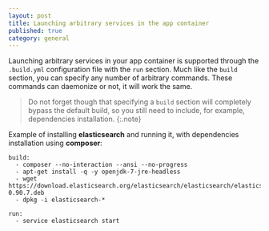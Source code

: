 ```yaml
---
layout: post
title: Launching arbitrary services in the app container
published: true
category: general
---
```


Launching arbitrary services in your app container is supported through the `.build.yml` configuration file with the `run` section. Much like the `build` section, you can specify any number of arbitrary commands. These commands can daemonize or not, it will work the same.

> Do not forget though that specifying a `build` section will completely bypass the default build, so you still need to include, for example, dependencies installation.
{:.note}

Example of installing **elasticsearch** and running it, with dependencies installation using **composer**:

    build:
      - composer --no-interaction --ansi --no-progress
      - apt-get install -q -y openjdk-7-jre-headless
      - wget https://download.elasticsearch.org/elasticsearch/elasticsearch/elasticsearch-0.90.7.deb
      - dpkg -i elasticsearch-*
    
    run:
      - service elasticsearch start